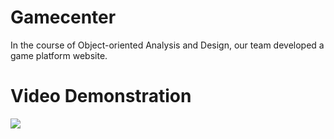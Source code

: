 # Gamecenter
In the course of Object-oriented Analysis and Design, our team developed a game platform website.
# Video Demonstration
![](https://github.com/CindyChow123/GameCenter_2020_fall_ooad/blob/master/user%2Bdeveloper.gif)

